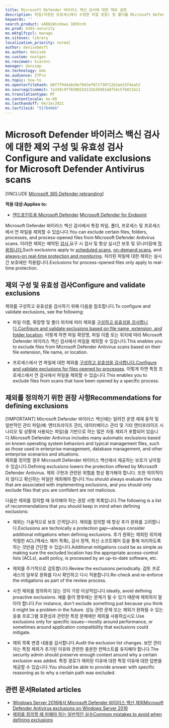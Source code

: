 ```yaml
---
title: Microsoft Defender 바이러스 백신 검사에 대한 제외 설정
description: 파일(지정된 프로세스에서 수정한 파일 포함) 및 폴더를 Microsoft Defender AV에서 검사하지 못하게 제외할 수 있습니다. PowerShell을 사용하여 제외의 유효성을 검사합니다.
keywords: ''
search.product: eADQiWindows 10XVcnh
ms.prod: m365-security
ms.mktglfcycl: manage
ms.sitesec: library
localization_priority: normal
author: denisebmsft
ms.author: deniseb
ms.custom: nextgen
ms.reviewer: ksarens
manager: dansimp
ms.technology: mde
ms.audience: ITPro
ms.topic: how-to
ms.openlocfilehash: 08f7f9d4a6e9e70d3ef071f30712b2ae53f4ea52
ms.sourcegitcommit: 7a339c9f7039825d131b39481ddf54c57b021b11
ms.translationtype: MT
ms.contentlocale: ko-KR
ms.lasthandoff: 04/14/2021
ms.locfileid: "51764666"
---
```

# <a name="configure-and-validate-exclusions-for-microsoft-defender-antivirus-scans"></a><span data-ttu-id="1f85b-104">Microsoft Defender 바이러스 백신 검사에 대한 제외 구성 및 유효성 검사</span><span class="sxs-lookup"><span data-stu-id="1f85b-104">Configure and validate exclusions for Microsoft Defender Antivirus scans</span></span>

[!INCLUDE [Microsoft 365 Defender rebranding](../../includes/microsoft-defender.md)]


<span data-ttu-id="1f85b-105">**적용 대상:**</span><span class="sxs-lookup"><span data-stu-id="1f85b-105">**Applies to:**</span></span>

- <span data-ttu-id="1f85b-106">[엔드포인트용 Microsoft Defender](/microsoft-365/security/defender-endpoint/) </span><span class="sxs-lookup"><span data-stu-id="1f85b-106">[Microsoft Defender for Endpoint](/microsoft-365/security/defender-endpoint/)</span></span>

<span data-ttu-id="1f85b-107">Microsoft Defender 바이러스 백신 검사에서 특정 파일, 폴더, 프로세스 및 프로세스에서 연 파일을 제외할 수 있습니다.</span><span class="sxs-lookup"><span data-stu-id="1f85b-107">You can exclude certain files, folders, processes, and process-opened files from Microsoft Defender Antivirus scans.</span></span> <span data-ttu-id="1f85b-108">이러한 제외는 예약된 [검사,](scheduled-catch-up-scans-microsoft-defender-antivirus.md)요구 [](run-scan-microsoft-defender-antivirus.md)시 검사 및 항상 실시간 보호 및 모니터링에 [적용됩니다.](configure-real-time-protection-microsoft-defender-antivirus.md)</span><span class="sxs-lookup"><span data-stu-id="1f85b-108">Such exclusions apply to [scheduled scans](scheduled-catch-up-scans-microsoft-defender-antivirus.md), [on-demand scans](run-scan-microsoft-defender-antivirus.md), and [always-on real-time protection and monitoring](configure-real-time-protection-microsoft-defender-antivirus.md).</span></span> <span data-ttu-id="1f85b-109">처리된 파일에 대한 제외는 실시간 보호에만 적용됩니다.</span><span class="sxs-lookup"><span data-stu-id="1f85b-109">Exclusions for process-opened files only apply to real-time protection.</span></span>

## <a name="configure-and-validate-exclusions"></a><span data-ttu-id="1f85b-110">제외 구성 및 유효성 검사</span><span class="sxs-lookup"><span data-stu-id="1f85b-110">Configure and validate exclusions</span></span>

<span data-ttu-id="1f85b-111">제외를 구성하고 유효성을 검사하기 위해 다음을 참조합니다.</span><span class="sxs-lookup"><span data-stu-id="1f85b-111">To configure and validate exclusions, see the following:</span></span>

- <span data-ttu-id="1f85b-112">파일 이름, 확장명 및 폴더 위치에 따라 제외를 [구성하고 유효성을 검사합니다.](configure-extension-file-exclusions-microsoft-defender-antivirus.md)</span><span class="sxs-lookup"><span data-stu-id="1f85b-112">[Configure and validate exclusions based on file name, extension, and folder location](configure-extension-file-exclusions-microsoft-defender-antivirus.md).</span></span> <span data-ttu-id="1f85b-113">이렇게 하면 파일 확장명, 파일 이름 또는 위치에 따라 Microsoft Defender 바이러스 백신 검사에서 파일을 제외할 수 있습니다.</span><span class="sxs-lookup"><span data-stu-id="1f85b-113">This enables you to exclude files from Microsoft Defender Antivirus scans based on their file extension, file name, or location.</span></span>

- <span data-ttu-id="1f85b-114">프로세스에서 연 파일에 대한 제외를 [구성하고 유효성을 검사합니다.](configure-process-opened-file-exclusions-microsoft-defender-antivirus.md)</span><span class="sxs-lookup"><span data-stu-id="1f85b-114">[Configure and validate exclusions for files opened by processes](configure-process-opened-file-exclusions-microsoft-defender-antivirus.md).</span></span> <span data-ttu-id="1f85b-115">이렇게 하면 특정 프로세스에서 연 검사에서 파일을 제외할 수 있습니다.</span><span class="sxs-lookup"><span data-stu-id="1f85b-115">This enables you to exclude files from scans that have been opened by a specific process.</span></span>

## <a name="recommendations-for-defining-exclusions"></a><span data-ttu-id="1f85b-116">제외를 정의하기 위한 권장 사항</span><span class="sxs-lookup"><span data-stu-id="1f85b-116">Recommendations for defining exclusions</span></span>
[!IMPORTANT]
<span data-ttu-id="1f85b-117">Microsoft Defender 바이러스 백신에는 알려진 운영 체제 동작 및 일반적인 관리 파일(예: 엔터프라이즈 관리, 데이터베이스 관리 및 기타 엔터프라이즈 시나리오 및 상황에 사용되는 파일)을 기반으로 하는 많은 자동 제외가 포함되어 있습니다.</span><span class="sxs-lookup"><span data-stu-id="1f85b-117">Microsoft Defender Antivirus includes many automatic exclusions based on known operating system behaviors and typical management files, such as those used in enterprise management, database management, and other enterprise scenarios and situations.</span></span>  
<span data-ttu-id="1f85b-118">제외를 정의할 경우 Microsoft Defender 바이러스 백신에서 제공하는 보호가 낮아질 수 있습니다.</span><span class="sxs-lookup"><span data-stu-id="1f85b-118">Defining exclusions lowers the protection offered by Microsoft Defender Antivirus.</span></span> <span data-ttu-id="1f85b-119">제외 구현과 관련된 위험을 항상 평가해야 합니다. 또한 악의적이지 않다고 확신하는 파일만 제외해야 합니다.</span><span class="sxs-lookup"><span data-stu-id="1f85b-119">You should always evaluate the risks that are associated with implementing exclusions, and you should only exclude files that you are confident are not malicious.</span></span>

<span data-ttu-id="1f85b-120">다음은 제외를 정의할 때 유의해야 하는 권장 사항 목록입니다.</span><span class="sxs-lookup"><span data-stu-id="1f85b-120">The following is a list of recommendations that you should keep in mind when defining exclusions:</span></span>  

- <span data-ttu-id="1f85b-121">제외는 기술적으로 보호 간격입니다. 제외를 정의할 때 항상 추가 완화를 고려합니다.</span><span class="sxs-lookup"><span data-stu-id="1f85b-121">Exclusions are technically a protection gap—always consider additional mitigations when defining exclusions.</span></span> <span data-ttu-id="1f85b-122">추가 완화는 제외된 위치에 적절한 ACL(액세스 제어 목록), 감사 정책, 최신 소프트웨어 등을 통해 처리하도록 하는 것만큼 간단할 수 있습니다.</span><span class="sxs-lookup"><span data-stu-id="1f85b-122">Additional mitigations could be as simple as making sure the excluded location has the appropriate access-control lists (ACLs), audit policy, is processed by an up-to-date software, etc.</span></span>

- <span data-ttu-id="1f85b-123">제외를 주기적으로 검토합니다.</span><span class="sxs-lookup"><span data-stu-id="1f85b-123">Review the exclusions periodically.</span></span> <span data-ttu-id="1f85b-124">검토 프로세스의 일부로 완화를 다시 확인하고 다시 적용합니다.</span><span class="sxs-lookup"><span data-stu-id="1f85b-124">Re-check and re-enforce the mitigations as part of the review process.</span></span>

- <span data-ttu-id="1f85b-125">사전 제외를 정의하지 않는 것이 가장 이상적입니다.</span><span class="sxs-lookup"><span data-stu-id="1f85b-125">Ideally, avoid defining proactive exclusions.</span></span> <span data-ttu-id="1f85b-126">예를 들어 향후에는 문제가 될 수 있기 때문에 제외하지 말아야 합니다.</span><span class="sxs-lookup"><span data-stu-id="1f85b-126">For instance, don't exclude something just because you think it might be a problem in the future.</span></span> <span data-ttu-id="1f85b-127">성능 관련 문제 또는 제외가 완화될 수 있는 응용 프로그램 호환성과 관련한 특정 문제에만 제외를 사용하십시오.</span><span class="sxs-lookup"><span data-stu-id="1f85b-127">Use exclusions only for specific issues—mostly around performance, or sometimes around application compatibility that exclusions could mitigate.</span></span>

- <span data-ttu-id="1f85b-128">제외 목록 변경 내용을 감사합니다.</span><span class="sxs-lookup"><span data-stu-id="1f85b-128">Audit the exclusion list changes.</span></span> <span data-ttu-id="1f85b-129">보안 관리자는 특정 제외가 추가된 이유와 관련한 충분한 컨텍스트를 유지해야 합니다.</span><span class="sxs-lookup"><span data-stu-id="1f85b-129">The security admin should preserve enough context around why a certain exclusion was added.</span></span> <span data-ttu-id="1f85b-130">특정 경로가 제외된 이유에 대한 특정 이유에 대한 답변을 제공할 수 있습니다.</span><span class="sxs-lookup"><span data-stu-id="1f85b-130">You should be able to provide answer with specific reasoning as to why a certain path was excluded.</span></span>

## <a name="related-articles"></a><span data-ttu-id="1f85b-131">관련 문서</span><span class="sxs-lookup"><span data-stu-id="1f85b-131">Related articles</span></span>

- [<span data-ttu-id="1f85b-132">Windows Server 2016에서 Microsoft Defender 바이러스 백신 제외</span><span class="sxs-lookup"><span data-stu-id="1f85b-132">Microsoft Defender Antivirus exclusions on Windows Server 2016</span></span>](configure-server-exclusions-microsoft-defender-antivirus.md)
- [<span data-ttu-id="1f85b-133">제외를 정의할 때 피해야 하는 일반적인 실수</span><span class="sxs-lookup"><span data-stu-id="1f85b-133">Common mistakes to avoid when defining exclusions</span></span>](common-exclusion-mistakes-microsoft-defender-antivirus.md)
